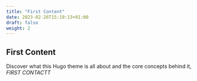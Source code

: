 ```yaml
---
title: "First Content"
date: 2023-02-26T15:19:13+01:00
draft: false
weight: 2
---
```


## First Content 

Discover what this Hugo theme is all about and the core concepts behind it, *FIRST CONTACTT*
